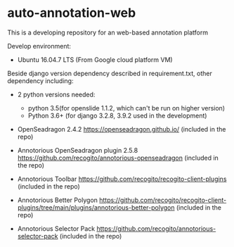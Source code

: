 # auto-annotation-web

This is a developing repository for an web-based annotation platform

Develop environment:

- Ubuntu 16.04.7 LTS (From Google cloud platform VM)

Beside django version dependency described in requirement.txt, other dependency including:
 
- 2 python versions needed:
    - python 3.5(for openslide 1.1.2, which can't be run on higher version)
    - Python 3.6+ (for django 3.2.8, 3.9.2 used in the development)

- OpenSeadragon 2.4.2 https://openseadragon.github.io/ (included in the repo)

- Annotorious OpenSeadragon plugin 2.5.8 https://github.com/recogito/annotorious-openseadragon (included in the repo)

- Annotorious Toolbar https://github.com/recogito/recogito-client-plugins (included in the repo)

- Annotorious Better Polygon https://github.com/recogito/recogito-client-plugins/tree/main/plugins/annotorious-better-polygon (included in the repo)

- Annotorious Selector Pack https://github.com/recogito/annotorious-selector-pack (included in the repo)
